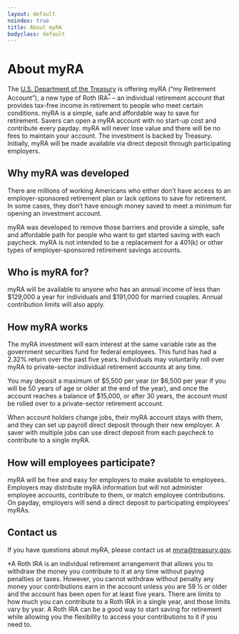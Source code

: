 ```yaml
---
layout: default
noindex: true
title: About myRA
bodyclass: default
---
```


# About <span class="myra">myRA</span>

The <a href="https://www.treasury.gov/Pages/default.aspxU.S" target="blank">U.S. Department of the Treasury</a> is offering myRA (“my Retirement Account”), a new type of Roth IRA<sup><a href="#footnote-1">*</a></sup> – an individual retirement account that provides tax-free income in retirement to people who meet certain conditions. myRA is a simple, safe and affordable way to save for retirement. Savers can open a myRA account with no start-up cost and contribute every payday. myRA will never lose value and there will be no fees to maintain your account. The investment is backed by Treasury. Initially, myRA will be made available via direct deposit through participating employers.

## Why <span class="myra">myRA</span> was developed
There are millions of working Americans who either don’t have access to an employer-sponsored retirement plan or lack options to save for retirement. In some cases, they don’t have enough money saved to meet a minimum for opening an investment account.

myRA was developed to remove those barriers and provide a simple, safe and affordable path for people who want to get started saving with each paycheck. myRA is not intended to be a replacement for a 401(k) or other types of employer-sponsored retirement savings accounts.

## Who is myRA for?
myRA will be available to anyone who has an annual income of less than $129,000 a year for individuals and $191,000 for married couples. Annual contribution limits will also apply.

## How <span class="myra">myRA</span> works
The myRA investment will earn interest at the same variable rate as the government securities fund for federal employees. This fund has had a 2.32% return over the past five years. Individuals may voluntarily roll over myRA to private-sector individual retirement accounts at any time.

You may deposit a maximum of $5,500 per year (or $6,500 per year if you will be 50 years of age or older at the end of the year), and once the account reaches a balance of $15,000, or after 30 years, the account must be rolled over to a private-sector retirement account.

When account holders change jobs, their myRA account stays with them, and they can set up payroll direct deposit through their new employer. A saver with multiple jobs can use direct deposit from each paycheck to contribute to a single myRA.

## How will employees participate?
myRA will be free and easy for employers to make available to employees. Employers may distribute myRA information but will not administer employee accounts, contribute to them, or match employee contributions. On payday, employers will send a direct deposit to participating employees’ myRAs.

## Contact us
If you have questions about <span class="myra">myRA</span>, please contact us at <a href="mailto:myra@treasury.gov">myra@treasury.gov</a>.

<section class="footnotes">
  <p id="footnote-1">*A Roth IRA is an individual retirement arrangement that allows you to withdraw the money you contribute to it at any time without paying penalties or taxes. However, you cannot withdraw without penalty any money your contributions earn in the account unless you are 59 ½ or older and the account has been open for at least five years. There are limits to how much you can contribute to a Roth IRA in a single year, and those limits vary by year. A Roth IRA can be a good way to start saving for retirement while allowing you the flexibility to access your contributions to it if you need to.</p>
</section>
